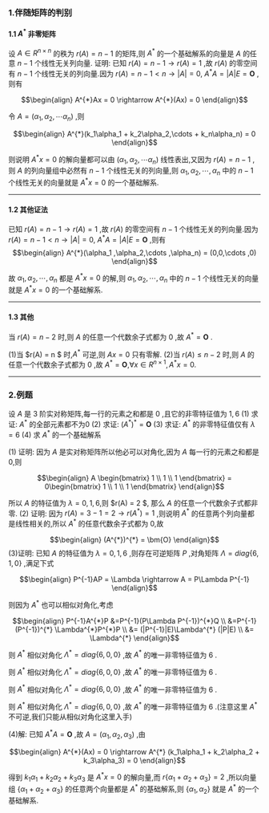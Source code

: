 ### 1.伴随矩阵的判别
#### 1.1 $A^{*}$ 非零矩阵
设 $A \in R^{n \times n}$ 的秩为 $r(A) = n-1$ 的矩阵,则 $A^{*}$ 的一个基础解系的向量是 $A$ 的任意 $n - 1$ 个线性无关列向量.
证明:
已知 $r(A) = n - 1 \rightarrow r(A) = 1$ ,故 $r(A)$ 的零空间有 $n-1$ 个线性无关的列向量.因为 $r(A) = n- 1 <n \rightarrow  |A| = 0$,  $A^{*}A = |A|E = \bm{O}$ ,则有

$$\begin{align}
    A^{*}Ax = 0 \rightarrow A^{*}(Ax) = 0
\end{align}$$

令 $A = (\alpha_1,\alpha_2,\cdots \alpha_n)$ ,则

$$\begin{align}
    A^{*}(k_1\alpha_1 + k_2\alpha_2,\cdots + k_n\alpha_n) = 0
\end{align}$$

则说明 $A^{*}x = 0$ 的解向量都可以由 $(\alpha_1,\alpha_2,\cdots \alpha_n)$ 线性表出,又因为 $r(A) = n - 1$ ,则 $A$ 的列向量组中必然有 $n-1$ 个线性无关的列向量,则 $\alpha_1 ,\alpha_2,\cdots ,\alpha_n$ 中的 $n-1$ 个线性无关的向量就是 $A^{*}x=0$ 的一个基础解系.


---
#### 1.2 其他证法
已知 $r(A) = n - 1 \rightarrow r(A) = 1$ ,故 $r(A)$ 的零空间有 $n-1$ 个线性无关的列向量.因为 $r(A) = n- 1 <n \rightarrow  |A| = 0$,  $A^{*}A = |A|E = \bm{O}$ ,则有
$$\begin{align}
    A^{*}(\alpha_1 ,\alpha_2,\cdots ,\alpha_n) = (0,0,\cdots ,0)
\end{align}$$

故 $\alpha_1 ,\alpha_2,\cdots ,\alpha_n$ 都是 $A^{*}x = 0$ 的解,则 $\alpha_1 ,\alpha_2,\cdots ,\alpha_n$ 中的 $n-1$ 个线性无关的向量就是 $A^{*}x=0$ 的一个基础解系.


---
#### 1.3 其他

当 $r(A) = n - 2$ 时,则 $A$ 的任意一个代数余子式都为 $0$ ,故 $A^{*} = \bm{O}$ .


(1)当 $r(A) = n $ 时,$A^{*}$ 可逆,则 $Ax = 0$ 只有零解. 
(2)当 $r(A) \leq n - 2$ 时,则 $A$ 的任意一个代数余子式都为 $0$ ,故 $A^{*} = \bm{O}$,$\forall x \in R^{n\times 1},A^{*}x = 0$.







---
### 2.例题
设 $A$ 是 $3$ 阶实对称矩阵,每一行的元素之和都是 $0$ ,且它的非零特征值为 $1,6$ 
(1) 求证: $A^{*}$ 的全部元素都不为0
(2) 求证: $(A^{*})^{*} = \bm{O}$
(3) 求证: $A^{*}$ 的非零特征值仅有 $\lambda = 6$
(4) 求 $A^{*}$ 的一个基础解系


(1) 证明:
因为 $A$ 是实对称矩阵所以他必可以对角化,因为 $A$ 每一行的元素之和都是 $0$,则

$$\begin{align}
    A \begin{bmatrix}
        1 \\ 1 \\ 1
    \end{bmatrix} = 0\begin{bmatrix}
        1 \\ 1 \\ 1
    \end{bmatrix}
\end{align}$$

所以 $A$ 的特征值为 $\lambda = 0,1,6$,则 $r(A) = 2 $, 那么 $A$ 的任意一个代数余子式都非零.
(2) 证明:
因为 $r(A) = 3 -1 = 2\rightarrow r(A^{*}) = 1$ ,则说明 $A^{*}$ 的任意两个列向量都是线性相关的,所以 $A^{*}$ 的任意代数余子式都为 0,故

$$\begin{align}
    (A^{*})^{*} = \bm{O}
\end{align}$$
(3)证明:
已知 $A$ 的特征值为 $\lambda = 0,1,6$ ,则存在可逆矩阵 $P$ ,对角矩阵 $\Lambda = diag\{6,1,0\}$ ,满足下式

$$\begin{align}
    P^{-1}AP = \Lambda \rightarrow A = P\Lambda P^{-1}
\end{align}$$

则因为 $A^{*}$ 也可以相似对角化,考虑

$$\begin{align}
    P^{-1}A^{*}P 
    &=P^{-1}(P\Lambda P^{-1})^{*}Q \\
    &=P^{-1}(P^{-1})^{*} \Lambda^{*}P^{*}P \\
    &= (|P^{-1}|E)\Lambda^{*} (|P|E) \\
    &= \Lambda^{*}
\end{align}$$


则 $A^{*}$ 相似对角化 $\Lambda^{*} = diag\{6,0,0\}$ ,故 $A^{*}$ 的唯一非零特征值为 $6$ .



则 $A^{*}$ 相似对角化 $\Lambda^{*} = diag\{6,0,0\}$ ,故 $A^{*}$ 的唯一非零特征值为 $6$ .


则 $A^{*}$ 相似对角化 $\Lambda^{*} = diag\{6,0,0\}$ ,故 $A^{*}$ 的唯一非零特征值为 $6$ .

则 $A^{*}$ 相似对角化 $\Lambda^{*} = diag\{6,0,0\}$ ,故 $A^{*}$ 的唯一非零特征值为 $6$ .(注意这里 $A^{*}$ 不可逆,我们只能从相似对角化这里入手)




(4)解:
已知 $A^{*}A = \bm{O}$ ,故 $A = (\alpha_1,\alpha_2,\alpha_3)$ ,由

$$\begin{align}
    A^{*}(Ax) = 0 \rightarrow A^{*} (k_1\alpha_1 + k_2\alpha_2 + k_3\alpha_3) = 0
\end{align}$$ 

得到 $k_1\alpha_1 + k_2\alpha_2 + k_3\alpha_3$ 是 $A^{*}x = 0$ 的解向量,而 $r\{\alpha_1 + \alpha_2 + \alpha_3\} = 2$ ,所以向量组 $\{\alpha_1 + \alpha_2 + \alpha_3\}$ 的任意两个向量都是 $A^{*}$ 的基础解系,则 $\{\alpha_1,\alpha_2\}$ 就是 $A^{*}$ 的一个基础解系.